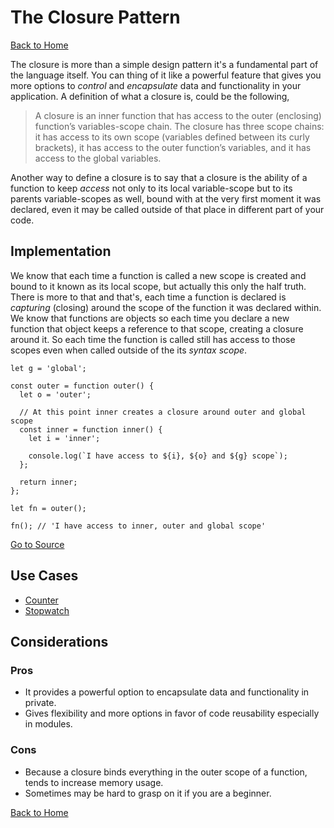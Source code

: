 # The Closure Pattern #

[Back to Home](../../../)

The closure is more than a simple design pattern it's a fundamental part of the language itself. You can thing of it like a powerful feature that gives you more options to *control* and *encapsulate* data and functionality in your application. A definition of what a closure is, could be the following,

>A closure is an inner function that has access to the outer (enclosing) function’s variables-scope chain. The closure has three scope chains: it has access to its own scope (variables defined between its curly brackets), it has access to the outer function’s variables, and it has access to the global variables.

Another way to define a closure is to say that a closure is the ability of a function to keep *access* not only to its local variable-scope but to its parents variable-scopes as well, bound with at the very first moment it was declared, even it may be called outside of that place in different part of your code.

## Implementation ##

We know that each time a function is called a new scope is created and bound to it known as its local scope, but actually this only the half truth. There is more to that and that's, each time a function is declared is *capturing* (closing) around the scope of the function it was declared within. We know that functions are objects so each time you declare a new function that object keeps a reference to that scope, creating a closure around it. So each time the function is called still has access to those scopes even when called outside of the its *syntax scope*.

```
let g = 'global';

const outer = function outer() {
  let o = 'outer';

  // At this point inner creates a closure around outer and global scope
  const inner = function inner() {
    let i = 'inner';

    console.log(`I have access to ${i}, ${o} and ${g} scope`);
  };

  return inner;
};

let fn = outer();

fn(); // 'I have access to inner, outer and global scope'
```

[Go to Source](index.js)

## Use Cases ##
* [Counter](counter.js)
* [Stopwatch](stopwatch.js)

## Considerations ##

### Pros ###
* It provides a powerful option to encapsulate data and functionality in private.
* Gives flexibility and more options in favor of code reusability especially in modules.

### Cons ###
* Because a closure binds everything in the outer scope of a function, tends to increase memory usage.
* Sometimes may be hard to grasp on it if you are a beginner.

[Back to Home](../../../)
